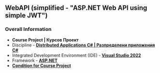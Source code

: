 ## WebAPI (simplified - "ASP.NET Web API using simple JWT")

### Overall Information
* **Course Project | Курсов Проект**
* Discipline - [**Distributed Applications C# | Разпределени приложения C#**](https://github.com/rythm-net/PU-Informatics/tree/main/III%20%D0%BA%D1%83%D1%80%D1%81/I%20%D1%81%D0%B5%D0%BC%D0%B5%D1%81%D1%82%D1%8A%D1%80/%D0%A0%D0%B0%D0%B7%D0%BF%D1%80%D0%B5%D0%B4%D0%B5%D0%BB%D0%B5%D0%BD%D0%B8%20%D0%BF%D1%80%D0%B8%D0%BB%D0%BE%D0%B6%D0%B5%D0%BD%D0%B8%D1%8F%20C%23)
* Integrated Development Environment (IDE) - [**Visual Studio 2022**](https://visualstudio.microsoft.com/vs/)
* Framework - [**ASP.NET**](https://dotnet.microsoft.com/en-us/apps/aspnet)
* [**Condition for Course Project**](https://github.com/rythm-net/WebApiJwt/blob/main/Course%20Project/Condition%20For%20Course%20Project.pdf)
